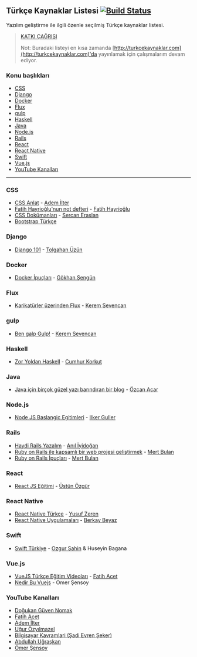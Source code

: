 ## Türkçe Kaynaklar Listesi [![Build Status](https://img.shields.io/travis/fatihacet/turkcekaynaklar-com.svg?style=flat-square)](https://travis-ci.org/fatihacet/turkcekaynaklar-com)

Yazılım geliştirme ile ilgili özenle seçilmiş Türkçe kaynaklar listesi.

> [KATKI ÇAĞRISI](/Katki-Cagrisi.md)
>
> Not: Buradaki listeyi en kısa zamanda [http://turkcekaynaklar.com](http://turkcekaynaklar.com)'da yayınlamak için çalışmalarım devam ediyor.


### Konu başlıkları
- [CSS](#css)
- [Django](#django)
- [Docker](#docker)
- [Flux](#flux)
- [gulp](#gulp)
- [Haskell](#haskell)
- [Java](#java)
- [Node.js](#node-js)
- [Rails](#rails)
- [React](#react)
- [React Native](#react-native)
- [Swift](#swift)
- [Vue.js](#vuejs)
- [YouTube Kanalları](#youtube-kanalları)

---


### CSS
- [CSS Anlat](https://www.youtube.com/playlist?list=PLadt0EaV4m3CV5URFStcmOMMP-G9Bf8LG) - [Adem İlter](https://twitter.com/ADEMilter)
- [Fatih Hayrioğlu'nun not defteri](http://fatihhayrioglu.com) - [Fatih Hayrioğlu](https://twitter.com/fatihhayri)
- [CSS Dokümanları](http://sercaneraslan.com/css) - [Sercan Eraslan](https://twitter.com/sercan_eraslan)
- [Bootstrap Türkçe](http://trbootstrap.com/)


### Django
- [Django 101](https://www.youtube.com/watch?v=L-26ZJ3s6Mc&index=1&list=PLJeh-dT_Z82vvyYXmp1auK6A6e3aDlgCG&t=8s) - [Tolgahan Üzün](https://twitter.com/tlghnzn)


### Docker
- [Docker İpuçları](http://www.gokhansengun.com/docker-ipuclari-soru-ve-cevaplar-bolum-1/) - [Gökhan Şengün](https://twitter.com/gokhansengun)


### Flux
- [Karikatürler üzerinden Flux](https://medium.com/@keremciu/karikat%C3%BCrler-%C3%BCzerinden-flux-3e8ad03db2c4) - [Kerem Sevencan](https://twitter.com/keremciu)


### gulp
- [Ben galp Gulp!](https://medium.com/@keremciu/ben-galp-gulp-1-15340198e866) - [Kerem Sevencan](https://twitter.com/keremciu)


### Haskell
- [Zor Yoldan Haskell](http://github.com/joom/zor-yoldan-haskell) - [Cumhur Korkut](http://github.com/joom)


### Java
- [Java için birçok güzel yazı barındıran bir blog](http://www.kurumsaljava.com/) - [Özcan Acar](http://ozcanacar.com/)


### Node.js
- [Node JS Baslangic Egitimleri](http://blog.ilkerguller.com/search/label/node.js%20dersi) - [Ilker Guller](https://twitter.com/the_bluescreen)


### Rails
- [Haydi Rails Yazalım](https://www.youtube.com/watch?v=wjEVDmHxrTk&list=PLR-hVfRDr2Mp8cDcbWZ6TX2YVTM0vECz2) - [Anıl İyidoğan](https://twitter.com/lifeis00FF00)
- [Ruby on Rails ile kapsamlı bir web projesi geliştirmek](https://mertbulan.com/2016/10/08/ruby-on-rails-ile-kapsamli-bir-web-projesi-gelistirmek/) - [Mert Bulan](http://twitter.com/mertbulan)
- [Ruby on Rails İpuçları](https://www.youtube.com/playlist?list=PLRFrHX5qAOJXUVVU0gBv03fQSespreX3E) - [Mert Bulan](http://twitter.com/mertbulan)


### React
- [React JS Eğitimi](https://www.youtube.com/playlist?list=PLC9XHh8X_kVJueSCNIp5ta_PcfOHpFKmO) - [Üstün Özgür](https://twitter.com/UstunOzgur)


### React Native
- [React Native Türkçe](https://ysfzrn.gitbooks.io/react-native-turkce/) - [Yusuf Zeren](https://twitter.com/yosooff)
- [React Native Uygulamaları](http://berkay.beyaz.us/category/react-native/) - [Berkay Beyaz](https://twitter.com/berkaybeyaz6)

### Swift
- [Swift Türkiye](https://medium.com/swift-t%C3%BCrkiye/archive) - [Ozgur Sahin](https://github.com/ozgurshn) & Huseyin Bagana


### Vue.js
- [VueJS Türkçe Eğitim Videoları](https://www.youtube.com/playlist?list=PLa3NvhdFWNipwk1KXeUpVQnAiAfuBw4El) - [Fatih Acet](https://twitter.com/fatihacet)
- [Nedir Bu Vuejs](https://www.youtube.com/playlist?list=PLhLbfczNPVOKsDy-qb22aO-WxZUijmwTR) - Omer Şensoy


### YouTube Kanalları
- [Doğukan Güven Nomak](https://www.youtube.com/channel/UCbu25feEIe6fY9fZx8BCMSA)
- [Fatih Acet](https://www.youtube.com/channel/UCvANtNYHe556zUWm6VzJenQ)
- [Adem İlter](https://www.youtube.com/user/ademilter)
- [Uğur Özyılmazel](https://www.youtube.com/user/ugurozyilmazel)
- [Bilgisayar Kavramlari (Şadi Evren Şeker)](https://www.youtube.com/channel/UCkkgrhDCJheXQNIFqUVw0_g)
- [Abdullah Uğraşkan](https://www.youtube.com/user/apoStyLEE)
- [Ömer Şensoy](https://www.youtube.com/user/omrse/feed)
